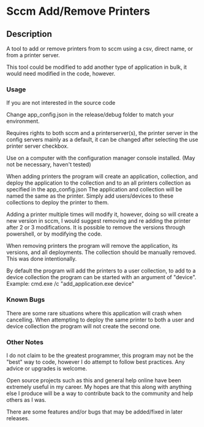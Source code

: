 <h1> Sccm Add/Remove Printers</h1>

<h2>Description</h2>
A tool to add or remove printers from to sccm using a csv, direct name, or from a printer server.

This tool could be modified to add another type of application in bulk, it would need modified in the code, however.

<h3>Usage</h3>
If you are not interested in the source code 

Change app_config.json in the release/debug folder to match your environment.

Requires rights to both sccm and a printerserver(s), the printer server in the config servers mainly as a default,
it can be changed after selecting the use printer server checkbox.

Use on a computer with the configuration manager console installed. (May not be necessary, haven't tested)

When adding printers the program will create an application, collection, and deploy the application to the collection and to an all printers collection as specified in the app_config.json The application and collection will be named the same as the printer. Simply add   users/devices to these collections to deploy the printer to them.

Adding a printer multiple times will modify it, however, doing so will create a new version in sccm, I would suggest removing and re adding the printer after 2 or 3 modifications. It is possible to remove the versions through powershell, or by modifying the code.

When removing printers the program will remove the application, its versions, and all deployments. The collection should be manually      removed. This was done intentionally.

By default the program will add the printers to a user collection, to add to a device collection the program can be started with an argument of "device". Example: cmd.exe /c "add_application.exe device"

<h3>Known Bugs</h3>
There are some rare situations where this application will crash when cancelling.
When attempting to deploy the same printer to both a user and device collection the program will not create the second one.

<h3>Other Notes</h3>
I do not claim to be the greatest programmer, this program may not be the "best" way to code, however I do attempt
to follow best practices. Any advice or upgrades is welcome.

Open source projects such as this and general help online have been extremely useful in my career. 
My hopes are that this along with anything else I produce will be a way to contribute back to the community and help others as I was.

There are some features and/or bugs that may be added/fixed in later releases.
